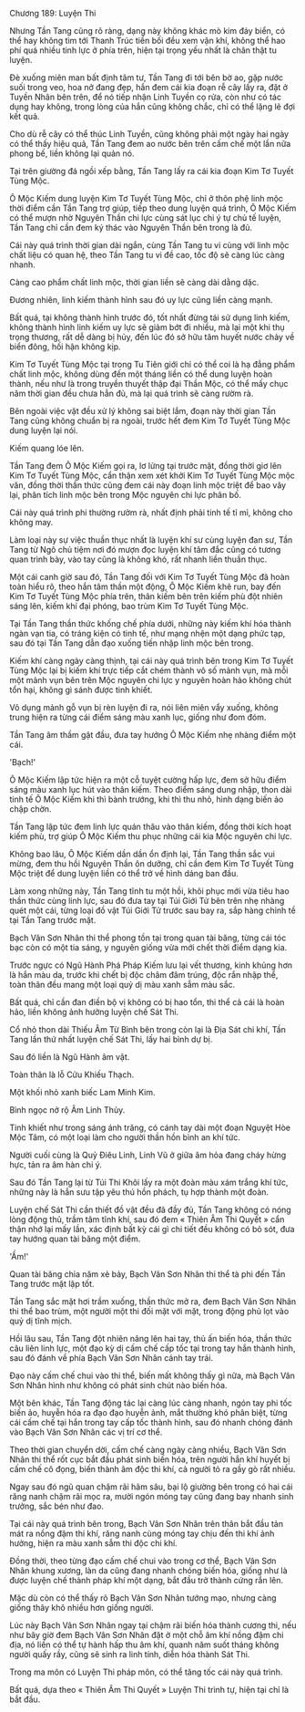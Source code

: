 




Chương 189: Luyện Thi


Nhưng Tần Tang cũng rõ ràng, dạng này không khác mò kim đáy biển, có thể hay không tìm tới Thanh Trúc tiền bối đều xem vận khí, không thể hao phí quá nhiều tinh lực ở phía trên, hiện tại trọng yếu nhất là chân thật tu luyện.

Đè xuống miên man bất định tâm tư, Tần Tang đi tới bên bờ ao, gặp nước suối trong veo, hoa nở đang đẹp, hắn đem cái kia đoạn rễ cây lấy ra, đặt ở Tuyền Nhãn bên trên, để nó tiếp nhận Linh Tuyền cọ rửa, còn như có tác dụng hay không, trong lòng của hắn cũng không chắc, chỉ có thể lặng lẽ đợi kết quả.

Cho dù rễ cây có thể thúc Linh Tuyền, cũng không phải một ngày hai ngày có thể thấy hiệu quả, Tần Tang đem ao nước bên trên cấm chế một lần nữa phong bế, liền không lại quản nó.

Tại trên giường đá ngồi xếp bằng, Tần Tang lấy ra cái kia đoạn Kim Tơ Tuyết Tùng Mộc.

Ô Mộc Kiếm dung luyện Kim Tơ Tuyết Tùng Mộc, chỉ ở thôn phệ linh mộc thời điểm cần Tần Tang trợ giúp, tiếp theo dung luyện quá trình, Ô Mộc Kiếm có thể mượn nhờ Nguyên Thần chi lực cùng sát lục chi ý tự chủ tế luyện, Tần Tang chỉ cần đem ký thác vào Nguyên Thần bên trong là đủ.

Cái này quá trình thời gian dài ngắn, cùng Tần Tang tu vi cùng với linh mộc chất liệu có quan hệ, theo Tần Tang tu vi đề cao, tốc độ sẽ càng lúc càng nhanh.

Càng cao phẩm chất linh mộc, thời gian liền sẽ càng dài dằng dặc.

Đương nhiên, linh kiếm thành hình sau đó uy lực cũng liền càng mạnh.

Bất quá, tại không thành hình trước đó, tốt nhất đừng tái sử dụng linh kiếm, không thành hình linh kiếm uy lực sẽ giảm bớt đi nhiều, mà lại một khi thụ trọng thương, rất dễ dàng bị hủy, đến lúc đó sở hữu tâm huyết nước chảy về biển đông, hối hận không kịp.

Kim Tơ Tuyết Tùng Mộc tại trong Tu Tiên giới chỉ có thể coi là hạ đẳng phẩm chất linh mộc, không dùng đến một tháng liền có thể dung luyện hoàn thành, nếu như là trong truyền thuyết thập đại Thần Mộc, có thể mấy chục năm thời gian đều chưa hẳn đủ, mà lại quá trình sẽ càng rườm rà.

Bên ngoài việc vặt đều xử lý không sai biệt lắm, đoạn này thời gian Tần Tang cũng không chuẩn bị ra ngoài, trước hết đem Kim Tơ Tuyết Tùng Mộc dung luyện lại nói.

Kiếm quang lóe lên.

Tần Tang đem Ô Mộc Kiếm gọi ra, lơ lửng tại trước mặt, đồng thời giơ lên Kim Tơ Tuyết Tùng Mộc, cẩn thận xem xét khởi Kim Tơ Tuyết Tùng Mộc mộc văn, đồng thời thần thức cũng đem cái này đoạn linh mộc triệt để bao vây lại, phân tích linh mộc bên trong Mộc nguyên chi lực phân bố.

Cái này quá trình phi thường rườm rà, nhất định phải tinh tế tỉ mỉ, không cho không may.

Làm loại này sự việc thuần thục nhất là luyện khí sư cùng luyện đan sư, Tần Tang từ Ngô chủ tiệm nơi đó mượn đọc luyện khí tâm đắc cũng có tương quan trình bày, vào tay cũng là không khó, rất nhanh liền thuần thục.

Một cái canh giờ sau đó, Tần Tang đối với Kim Tơ Tuyết Tùng Mộc đã hoàn toàn hiểu rõ, theo hắn tâm thần một động, Ô Mộc Kiếm khẽ run, bay đến Kim Tơ Tuyết Tùng Mộc phía trên, thân kiếm bên trên kiếm phù đột nhiên sáng lên, kiếm khí đại phóng, bao trùm Kim Tơ Tuyết Tùng Mộc.

Tại Tần Tang thần thức khống chế phía dưới, những này kiếm khí hóa thành ngàn vạn tia, có tráng kiện có tinh tế, như mạng nhện một dạng phức tạp, sau đó tại Tần Tang dẫn đạo xuống tiến nhập linh mộc bên trong.

Kiếm khí càng ngày càng thịnh, tại cái này quá trình bên trong Kim Tơ Tuyết Tùng Mộc lại bị kiếm khí trực tiếp cắt chém thành vô số mảnh vụn, mà mỗi một mảnh vụn bên trên Mộc nguyên chi lực y nguyên hoàn hảo không chút tổn hại, không gì sánh được tinh khiết.

Vô dụng mảnh gỗ vụn bị rèn luyện đi ra, nói liên miên vẩy xuống, không trung hiện ra từng cái điểm sáng màu xanh lục, giống như đom đóm.

Tần Tang âm thầm gật đầu, đưa tay hướng Ô Mộc Kiếm nhẹ nhàng điểm một cái.

'Bạch!'

Ô Mộc Kiếm lập tức hiện ra một cỗ tuyệt cường hấp lực, đem sở hữu điểm sáng màu xanh lục hút vào thân kiếm. Theo điểm sáng dung nhập, thon dài tinh tế Ô Mộc Kiếm khi thì bành trướng, khi thì thu nhỏ, hình dạng biến ảo chập chờn.

Tần Tang lập tức đem linh lực quán thâu vào thân kiếm, đồng thời kích hoạt kiếm phù, trợ giúp Ô Mộc Kiếm thu phục những cái kia Mộc nguyên chi lực.

Không bao lâu, Ô Mộc Kiếm dần dần ổn định lại, Tần Tang thần sắc vui mừng, đem thu hồi Nguyên Thần ôn dưỡng, chỉ cần đem Kim Tơ Tuyết Tùng Mộc triệt để dung luyện liền có thể trở về hình dáng ban đầu.

Làm xong những này, Tần Tang tĩnh tu một hồi, khôi phục mới vừa tiêu hao thần thức cùng linh lực, sau đó đưa tay tại Túi Giới Tử bên trên nhẹ nhàng quét một cái, từng loại đồ vật Túi Giới Tử trước sau bay ra, sắp hàng chỉnh tề tại Tần Tang trước mặt.

Bạch Vân Sơn Nhân thi thể phong tồn tại trong quan tài băng, từng cái tóc bạc còn có một tia sáng, y nguyên giống vừa mới chết thời điểm dạng kia.

Trước ngực có Ngũ Hành Phá Pháp Kiếm lưu lại vết thương, kinh khủng hơn là hắn màu da, trước khi chết bị độc châm đâm trúng, độc rắn nhập thể, toàn thân đều mang một loại quỷ dị màu xanh sẫm màu sắc.

Bất quá, chỉ cần đan điền bộ vị không có bị hao tổn, thi thể cả cái là hoàn hảo, liền không ảnh hưởng luyện chế Sát Thi.

Cổ nhỏ thon dài Thiếu Âm Từ Bình bên trong còn lại là Địa Sát chi khí, Tần Tang lần thứ nhất luyện chế Sát Thi, lấy hai bình dự bị.

Sau đó liền là Ngũ Hành âm vật.

Toàn thân là lỗ Cửu Khiếu Thạch.

Một khối nhỏ xanh biếc Lam Minh Kim.

Bình ngọc nở rộ Âm Linh Thủy.

Tinh khiết như trong sáng ánh trăng, có cánh tay dài một đoạn Nguyệt Hòe Mộc Tâm, có một loại làm cho người thần hồn bình an khí tức.

Người cuối cùng là Quỷ Điêu Linh, Linh Vũ ở giữa âm hỏa đang cháy hừng hực, tản ra âm hàn chi ý.

Sau đó Tần Tang lại từ Túi Thi Khôi lấy ra một đoàn màu xám trắng khí tức, những này là hắn sưu tập yêu thú hồn phách, tụ hợp thành một đoàn.

Luyện chế Sát Thi cần thiết đồ vật đều đã đầy đủ, Tần Tang không có nóng lòng động thủ, trầm tâm tĩnh khí, sau đó đem « Thiên Âm Thi Quyết » cẩn thận nhớ lại mấy lần, xác định bất kỳ cái gì chi tiết đều không có bỏ sót, đưa tay hướng quan tài băng một điểm.

'Ầm!'

Quan tài băng chia năm xẻ bảy, Bạch Vân Sơn Nhân thi thể tà phi đến Tần Tang trước mặt lập tốt.

Tần Tang sắc mặt hơi trầm xuống, thần thức mở ra, đem Bạch Vân Sơn Nhân thi thể bao trùm, một người một thi đối mặt với mặt, trong động phủ lọt vào quỷ dị tĩnh mịch.

Hồi lâu sau, Tần Tang đột nhiên nâng lên hai tay, thủ ấn biến hóa, thần thức câu liên linh lực, một đạo kỳ dị cấm chế cấp tốc tại trong tay hắn thành hình, sau đó đánh về phía Bạch Vân Sơn Nhân cánh tay trái.

Đạo này cấm chế chui vào thi thể, biến mất không thấy gì nữa, mà Bạch Vân Sơn Nhân hình như không có phát sinh chút nào biến hóa.

Một bên khác, Tần Tang động tác lại càng lúc càng nhanh, ngón tay phi tốc biến ảo, huyễn hóa ra đạo đạo huyễn ảnh, mắt thường khó phân biệt, từng cái cấm chế tại hắn trong tay cấp tốc thành hình, sau đó nhanh chóng đánh vào Bạch Vân Sơn Nhân các vị trí cơ thể.

Theo thời gian chuyển dời, cấm chế càng ngày càng nhiều, Bạch Vân Sơn Nhân thi thể rốt cục bắt đầu phát sinh biến hóa, trên người hắn khí huyết bị cấm chế cô đọng, biến thành âm độc thi khí, cả người tỏ ra gầy gò rất nhiều.

Ngay sau đó ngũ quan chậm rãi hãm sâu, bại lộ giường bên trong có hai cái răng nanh chậm rãi mọc ra, mười ngón móng tay cũng đang bay nhanh sinh trưởng, sắc bén như đao.

Tại cái này quá trình bên trong, Bạch Vân Sơn Nhân trên thân bắt đầu tản mát ra nồng đậm thi khí, răng nanh cùng móng tay chịu đến thi khí ảnh hưởng, hiện ra màu xanh sẫm thi độc chi khí.

Đồng thời, theo từng đạo cấm chế chui vào trong cơ thể, Bạch Vân Sơn Nhân khung xương, làn da cũng đang nhanh chóng biến hóa, giống như là được luyện chế thành pháp khí một dạng, bắt đầu trở thành cứng rắn lên.

Mặc dù còn có thể thấy rõ Bạch Vân Sơn Nhân tướng mạo, nhưng càng giống thây khô nhiều hơn giống người.

Lúc này Bạch Vân Sơn Nhân ngay tại chậm rãi biến hóa thành cương thi, nếu như bây giờ đem Bạch Vân Sơn Nhân đặt ở một chỗ âm khí nồng đậm chi địa, nó liền có thể tự hành hấp thu âm khí, quanh năm suốt tháng không người quấy rầy, cũng sẽ sinh ra linh tính, diễn hóa thành Sát Thi.

Trong ma môn có Luyện Thi pháp môn, có thể tăng tốc cái này quá trình.

Bất quá, dựa theo « Thiên Âm Thi Quyết » Luyện Thi trình tự, hiện tại chỉ là bắt đầu.




